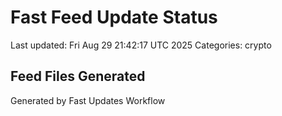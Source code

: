 # Fast Feed Update Status
Last updated: Fri Aug 29 21:42:17 UTC 2025
Categories: crypto

## Feed Files Generated

Generated by Fast Updates Workflow
